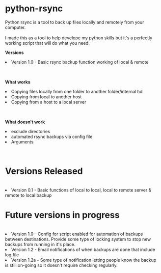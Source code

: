 # python-rsync
Python rsync is a tool to back up files locally and remotely from your computer.
<br>
<br>
I made this as a tool to help develope my python skills but it's a perfectly working script that will do what you need.


<p><b> Versions </b></p>
<p>
<li> Version 1.0 - Basic rsync backup function working of local & remote 
</p>

<br>
<br>
<b> What works </b>
<p> <li> Copying files locally from one folder to another folder/internal hd
<li> Copying from local to another host
<li> Copying from a host to a local server </p>
<br>
<br>
<b> What doesn't work </b>
<p> <li> exclude directories
<li> automated rsync backups via config file
<li> Arguments </p>
<br>




<h1> Versions Released </h1>
<br>
<li> Version 0.1 - Basic functions of local to local, local to remote server & remote to local backup

<h1> Future versions in progress </h1>
<br>
<li> Version 1.0 - Config for script enabled for automation of backups between destinations.
Provide some type of locking system to stop new backups from running in it's place.
<li> Version 1.2 - Email notifications of when backups are done that include log file
<li> Version 1.2a - Some type of notification letting people know the backup is still on-going
 so it doesn't require checking regularly.
